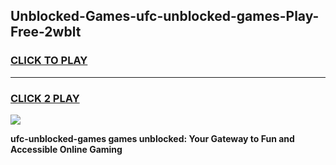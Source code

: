 
## Unblocked-Games-ufc-unblocked-games-Play-Free-2wblt
<h3>
<a href="https://premium76.site?title=ufc-unblocked-games&ref=10A">CLICK TO PLAY</a></h3>
<hr>

<h3>
<a href="https://premium76.site?title=ufc-unblocked-games&ref=10A">CLICK 2 PLAY</a>
  
</h3>

<a href="https://premium76.site?title=ufc-unblocked-games&ref=10A"><img src="https://clearcache.store/games.png"></a>


**ufc-unblocked-games games unblocked: Your Gateway to Fun and Accessible Online Gaming**
